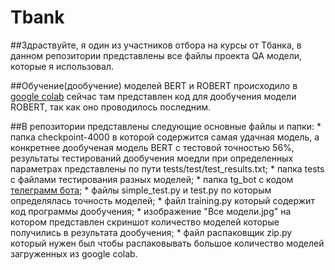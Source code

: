 # Tbank

##Здраствуйте, я один из участников отбора на курсы от Tбанка, в данном репозитории представлены все файлы проекта QA модели, которые я использовал.

##Обучение(дообучение) моделей BERT и ROBERT происходило в [google colab](https://colab.research.google.com/drive/1hQQXPoO8mgDB1rA0SLAyEp8yz6Oy3Uhz?usp=sharing) сейчас там представлен код для дообучения модели ROBERT, так как оно проводилось последним. 

##В репозитории представлены следующие основные файлы и папки:
	* папка checkpoint-4000 в которой содержится самая удачная модель, а конкретнее дообученая модель BERT с тестовой точностью 56%, результаты тестирований дообучения моедли при определенных параметрах представлены по пути tests/test/test_results.txt;
	* папка tests с файлами тестирования разных моделей;
	* папка tg_bot с кодом [телеграмм бота](https://t.me/MoiseiParagrapph_bot);
	* файлы simple_test.py и test.py по которым определялась точность моделей;
	* файл training.py который содержит код программы дообучения;
	* изображение "Все модели.jpg" на котором представлен скриншот количество моделей которые получились в результата дообучения;
	* файл распаковщик zip.py который нужен был чтобы распаковывать большое количество моделей загруженных из google colab.
